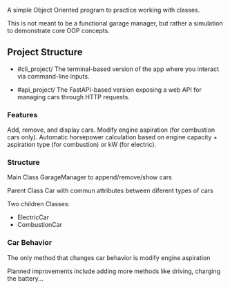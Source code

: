 A simple Object Oriented program to practice working with classes.

This is not meant to be a functional garage manager, but rather a simulation to demonstrate core OOP concepts.

## Project Structure

- #cli_project/
The terminal-based version of the app where you interact via command-line inputs.

- #api_project/
The FastAPI-based version exposing a web API for managing cars through HTTP requests.

### Features

Add, remove, and display cars.
Modify engine aspiration (for combustion cars only).
Automatic horsepower calculation based on engine capacity + aspiration type (for combustion) or kW (for electric).


### Structure

Main Class GarageManager to append/remove/show cars 

Parent Class Car with commun attributes between diferent types of cars

Two children Classes:
  - ElectricCar
  - CombustionCar


### Car Behavior

The only method that changes car behavior is modify engine aspiration




Planned improvements include adding more methods like driving, charging the battery...
